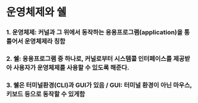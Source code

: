 # 운영체제와 쉘

### 1. 운영체제: 커널과 그 위에서 동작하는 응용프로그램(application)을 통틀어서 운영체제라 칭함

### 2. 쉘: 응용프로그램 중 하나로, 커널로부터 시스템콜 인터페이스를 제공받아 사용자가 운영체제를 사용할 수 있도록 해준다.

### 3. 쉘은 터미널환경(CLI)과 GUI가 있음 / GUI: 터미널 환경이 아닌 마우스, 키보드 등으로 동작할 수 있게함
